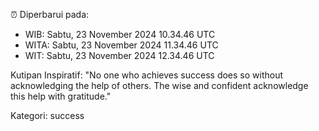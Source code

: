 ⏰ Diperbarui pada:
- WIB: Sabtu, 23 November 2024 10.34.46 UTC
- WITA: Sabtu, 23 November 2024 11.34.46 UTC
- WIT: Sabtu, 23 November 2024 12.34.46 UTC

Kutipan Inspiratif:
"No one who achieves success does so without acknowledging the help of others. The wise and confident acknowledge this help with gratitude."


Kategori: success

